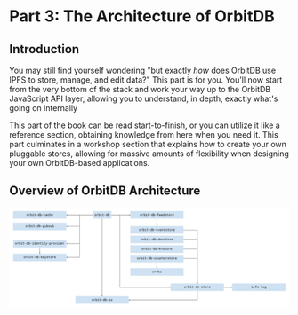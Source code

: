 # Part 3: The Architecture of OrbitDB

## Introduction

You may still find yourself wondering "but exactly _how_ does OrbitDB use IPFS to store, manage, and edit data?" This part is for you. You'll now start from the very bottom of the stack and work your way up to the OrbitDB JavaScript API layer, allowing you to understand, in depth, exactly what's going on internally

This part of the book can be read start-to-finish, or you can utilize it like a reference section, obtaining knowledge from here when you need it. This part culminates in a workshop section that explains how to create your own pluggable stores, allowing for massive amounts of flexibility when designing your own OrbitDB-based applications.

## Overview of OrbitDB Architecture

![OrbitDB Dependency Graph](../images/OrbitDB_Dependency_Graph.jpg)
